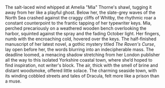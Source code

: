 The salt-laced wind whipped at Amelia "Mia" Thorne's shawl, tugging it away from her like a playful ghost. Below her, the slate-grey waves of the North Sea crashed against the craggy cliffs of Whitby, the rhythmic roar a constant counterpoint to the frantic tapping of her typewriter keys. Mia, perched precariously on a weathered wooden bench overlooking the harbor, squinted against the spray and the fading October light.  Her fingers, numb with the encroaching cold, hovered over the keys.  The half-finished manuscript of her latest novel, a gothic mystery titled *The Raven's Curse*, lay open before her, the words blurring into an indecipherable mass.  The deadline loomed, a menacing shadow stretching from her London publisher all the way to this isolated Yorkshire coastal town, where she’d hoped to find inspiration, not writer's block. The air, thick with the smell of brine and distant woodsmoke, offered little solace. The charming seaside town, with its winding cobbled streets and tales of Dracula, felt more like a prison than a muse.
